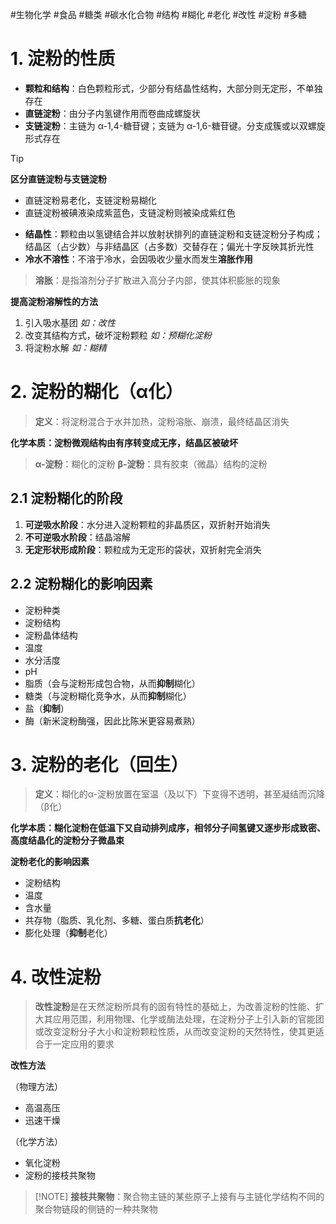 #生物化学 #食品 #糖类 #碳水化合物 #结构 #糊化 #老化 #改性 #淀粉 #多糖

# 1. 淀粉的性质

- **颗粒和结构**：白色颗粒形式，少部分有结晶性结构，大部分则无定形，不单独存在
- **直链淀粉**：由分子内氢键作用而卷曲成螺旋状
- **支链淀粉**：主链为 α-1,4-糖苷键；支链为 α-1,6-糖苷键。分支成簇或以双螺旋形式存在

> [!TIP]
> **区分直链淀粉与支链淀粉**
> - 直链淀粉易老化，支链淀粉易糊化
> - 直链淀粉被碘液染成紫蓝色，支链淀粉则被染成紫红色

- **结晶性**：颗粒由以氢键结合并以放射状排列的直链淀粉和支链淀粉分子构成；结晶区（占少数）与非结晶区（占多数）交替存在；偏光十字反映其折光性
- **冷水不溶性**：不溶于冷水，会因吸收少量水而发生**溶胀作用**

> **溶胀**：是指溶剂分子扩散进入高分子内部，使其体积膨胀的现象


**提高淀粉溶解性的方法**
1. 引入吸水基团    *如：改性*
2. 改变其结构方式，破坏淀粉颗粒    *如：预糊化淀粉*
3. 将淀粉水解    *如：糊精*

# 2. 淀粉的糊化（α化）

> **定义**：将淀粉混合于水并加热，淀粉溶胀、崩溃，最终结晶区消失

**化学本质：淀粉微观结构由有序转变成无序，结晶区被破坏**

> **α-淀粉**：糊化的淀粉
> **β-淀粉**：具有胶束（微晶）结构的淀粉

## 2.1 淀粉糊化的阶段

1. **可逆吸水阶段**：水分进入淀粉颗粒的非晶质区，双折射开始消失
2. **不可逆吸水阶段**：结晶溶解
3. **无定形状形成阶段**：颗粒成为无定形的袋状，双折射完全消失

## 2.2 淀粉糊化的影响因素

- 淀粉种类
- 淀粉结构
- 淀粉晶体结构
- 温度
- 水分活度
- pH
- 脂质（会与淀粉形成包合物，从而**抑制**糊化）
- 糖类（与淀粉糊化竞争水，从而**抑制**糊化）
- 盐（**抑制**）
- 酶（新米淀粉酶强，因此比陈米更容易煮熟）

# 3. 淀粉的老化（回生）

> **定义**：糊化的α-淀粉放置在室温（及以下）下变得不透明，甚至凝结而沉降（β化）

**化学本质：糊化淀粉在低温下又自动排列成序，相邻分子间氢键又逐步形成致密、高度结晶化的淀粉分子微晶束**

**淀粉老化的影响因素**
- 淀粉结构
- 温度
- 含水量
- 共存物（脂质、乳化剂、多糖、蛋白质**抗老化**）
- 膨化处理（**抑制**老化）

# 4. 改性淀粉

> **改性淀粉**是在天然淀粉所具有的固有特性的基础上，为改善淀粉的性能、扩大其应用范围，利用物理、化学或酶法处理，在淀粉分子上引入新的官能团或改变淀粉分子大小和淀粉颗粒性质，从而改变淀粉的天然特性，使其更适合于一定应用的要求

**改性方法**

（物理方法）
- 高温高压
- 迅速干燥

（化学方法）
- 氧化淀粉
- 淀粉的接枝共聚物

> [!NOTE] **接枝共聚物**：聚合物主链的某些原子上接有与主链化学结构不同的聚合物链段的侧链的一种共聚物

